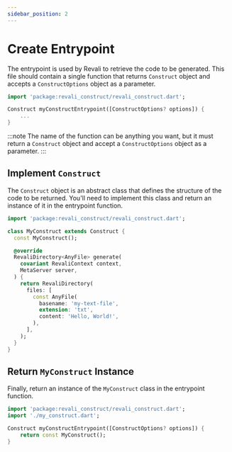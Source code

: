 ```yaml
---
sidebar_position: 2
---
```


# Create Entrypoint

The entrypoint is used by Revali to retrieve the code to be generated. This file should contain a single function that returns `Construct` object and accepts a `ConstructOptions` object as a parameter.

```dart title="lib/my_construct_entrypoint.dart"
import 'package:revali_construct/revali_construct.dart';

Construct myConstructEntrypoint([ConstructOptions? options]) {
    ...
}
```

:::note
The name of the function can be anything you want, but it must return a `Construct` object and accept a `ConstructOptions` object as a parameter.
:::

## Implement `Construct`

The `Construct` object is an abstract class that defines the structure of the code to be returned. You'll need to implement this class and return an instance of it in the entrypoint function.

```dart title="lib/my_construct.dart"
import 'package:revali_construct/revali_construct.dart';

class MyConstruct extends Construct {
  const MyConstruct();

  @override
  RevaliDirectory<AnyFile> generate(
    covariant RevaliContext context,
    MetaServer server,
  ) {
    return RevaliDirectory(
      files: [
        const AnyFile(
          basename: 'my-text-file',
          extension: 'txt',
          content: 'Hello, World!',
        ),
      ],
    );
  }
}
```

## Return `MyConstruct` Instance

Finally, return an instance of the `MyConstruct` class in the entrypoint function.

```dart title="lib/my_construct_entrypoint.dart"
import 'package:revali_construct/revali_construct.dart';
import './my_construct.dart';

Construct myConstructEntrypoint([ConstructOptions? options]) {
    return const MyConstruct();
}
```
